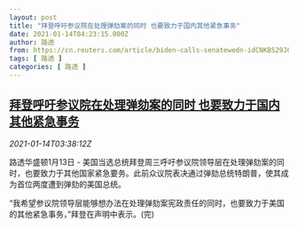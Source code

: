 ```yaml
---
layout: post
title: "拜登呼吁参议院在处理弹劾案的同时 也要致力于国内其他紧急事务"
date: 2021-01-14T04:23:15.000Z
author: 路透
from: https://cn.reuters.com/article/biden-calls-senatewedn-idCNKBS29J0CP
tags: [ 路透 ]
categories: [ 路透 ]
---
```

<!--1610598195000-->
[拜登呼吁参议院在处理弹劾案的同时 也要致力于国内其他紧急事务](https://cn.reuters.com/article/biden-calls-senatewedn-idCNKBS29J0CP)
------

<div>
<div><i>2021-01-14T03:38:12Z</i></div><p>路透华盛顿1月13日 - 美国当选总统拜登周三呼吁参议院领导层在处理弹劾案的同时，也要致力于其他国家紧急要务。此前众议院表决通过弹劾总统特朗普，使其成为首位两度遭到弹劾的美国总统。</p><p>“我希望参议院领导层能够想办法在处理弹劾案宪政责任的同时，也要致力于美国的其他紧急事务，”拜登在声明中表示。(完)</p>
</div>

